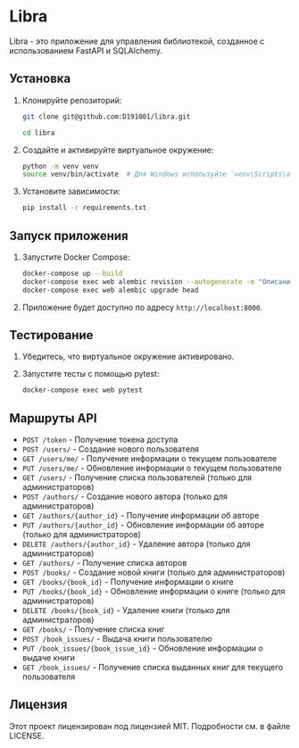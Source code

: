 # Libra

Libra - это приложение для управления библиотекой, созданное с использованием FastAPI и SQLAlchemy.

## Установка

1. Клонируйте репозиторий:

    ```bash
    git clone git@github.com:D191001/libra.git

    cd libra
    ```

2. Создайте и активируйте виртуальное окружение:

    ```bash
    python -m venv venv
    source venv/bin/activate  # Для Windows используйте `venv\Scripts\activate`
    ```

3. Установите зависимости:

    ```bash
    pip install -r requirements.txt
    ```

## Запуск приложения

1. Запустите Docker Compose:

    ```bash
    docker-compose up --build
    docker-compose exec web alembic revision --autogenerate -m "Описание миграции"
    docker-compose exec web alembic upgrade head
    ```

2. Приложение будет доступно по адресу `http://localhost:8000`.

## Тестирование

1. Убедитесь, что виртуальное окружение активировано.
2. Запустите тесты с помощью pytest:

    ```bash
    docker-compose exec web pytest
    ```

## Маршруты API

- `POST /token` - Получение токена доступа
- `POST /users/` - Создание нового пользователя
- `GET /users/me/` - Получение информации о текущем пользователе
- `PUT /users/me/` - Обновление информации о текущем пользователе
- `GET /users/` - Получение списка пользователей (только для администраторов)
- `POST /authors/` - Создание нового автора (только для администраторов)
- `GET /authors/{author_id}` - Получение информации об авторе
- `PUT /authors/{author_id}` - Обновление информации об авторе (только для администраторов)
- `DELETE /authors/{author_id}` - Удаление автора (только для администраторов)
- `GET /authors/` - Получение списка авторов
- `POST /books/` - Создание новой книги (только для администраторов)
- `GET /books/{book_id}` - Получение информации о книге
- `PUT /books/{book_id}` - Обновление информации о книге (только для администраторов)
- `DELETE /books/{book_id}` - Удаление книги (только для администраторов)
- `GET /books/` - Получение списка книг
- `POST /book_issues/` - Выдача книги пользователю
- `PUT /book_issues/{book_issue_id}` - Обновление информации о выдаче книги
- `GET /book_issues/` - Получение списка выданных книг для текущего пользователя

## Лицензия

Этот проект лицензирован под лицензией MIT. Подробности см. в файле LICENSE.